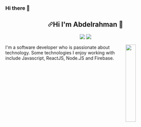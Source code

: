 ### Hi there 👋
<div class="Box-body p-4">
    <div class="d-flex">
    </div>
    <article class="markdown-body entry-content container-lg f5" itemprop="text"><h1 align="center"><a id="user-content-hi-im-Abdelrahman-" class="anchor" aria-hidden="true" href="#hi-im-mohamed-"><svg class="octicon octicon-link" viewBox="0 0 16 16" version="1.1" width="16" height="16" aria-hidden="true"><path fill-rule="evenodd" d="M7.775 3.275a.75.75 0 001.06 1.06l1.25-1.25a2 2 0 112.83 2.83l-2.5 2.5a2 2 0 01-2.83 0 .75.75 0 00-1.06 1.06 3.5 3.5 0 004.95 0l2.5-2.5a3.5 3.5 0 00-4.95-4.95l-1.25 1.25zm-4.69 9.64a2 2 0 010-2.83l2.5-2.5a2 2 0 012.83 0 .75.75 0 001.06-1.06 3.5 3.5 0 00-4.95 0l-2.5 2.5a3.5 3.5 0 004.95 4.95l1.25-1.25a.75.75 0 00-1.06-1.06l-1.25 1.25a2 2 0 01-2.83 0z"></path></svg></a>Hi I'm Abdelrahman <g-emoji class="g-emoji" alias="wave" fallback-src="https://github.githubassets.com/images/icons/emoji/unicode/1f44b.png">👋</g-emoji></h1>
<p align="center">
    <a href="https://www.linkedin.com/in/anabilofficial/" rel="nofollow"><img src="https://camo.githubusercontent.com/afebafcd31913c1977ade8d789d8665c4c1e8544/68747470733a2f2f696d672e736869656c64732e696f2f62616467652f6c696e6b6564696e2d2532333031373742353f7374796c653d666c6174266c6f676f3d6c696e6b6564696e266c6f676f436f6c6f723d7768697465" data-canonical-src="https://img.shields.io/badge/linkedin-%230177B5?style=flat&amp;logo=linkedin&amp;logoColor=white" style="max-width:100%;"></a>
    <a href="https://www.instagram.com/a_nabillll/" rel="nofollow"><img src="https://camo.githubusercontent.com/b4252173f5d3970c27012f7b2055f590c4069c24/68747470733a2f2f696d672e736869656c64732e696f2f62616467652f696e7374616772616d2d2532334534343135463f7374796c653d666c6174266c6f676f3d696e7374616772616d266c6f676f436f6c6f723d7768697465" data-canonical-src="https://img.shields.io/badge/instagram-%23E4415F?style=flat&amp;logo=instagram&amp;logoColor=white" style="max-width:100%;"></a>
  </p>
  <p><a target="_blank" rel="noopener noreferrer" href="https://github.com/mohamedabusrea/mohamedabusrea/blob/master/profile-img.png"><img src="https://github.com/mohamedabusrea/mohamedabusrea/raw/master/profile-img.png" align="right" width="25%" style="max-width:100%;"></a></p>
<p>I'm a software developer who is passionate about technology. Some technologies I enjoy working with include Javascript, ReactJS, Node.JS and Firebase.</p>
</li>
</article>
  </div>
